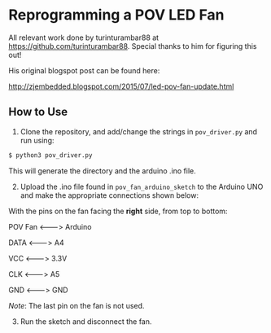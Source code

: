 # Reprogramming a POV LED Fan

All relevant work done by turinturambar88 at https://github.com/turinturambar88. Special thanks to him for figuring this out!

His original blogspot post can be found here:

http://zjembedded.blogspot.com/2015/07/led-pov-fan-update.html

## How to Use

1. Clone the repository, and add/change the strings in `pov_driver.py` and run using:

```sh
$ python3 pov_driver.py
```

This will generate the directory and the arduino .ino file.

2. Upload the .ino file found in `pov_fan_arduino_sketch` to the Arduino UNO and make the appropriate connections shown below:

With the pins on the fan facing the __right__ side, from top to bottom:


POV Fan <---> Arduino


DATA  <---> A4

VCC   <---> 3.3V

CLK   <---> A5

GND   <---> GND


_Note_: The last pin on the fan is not used.


3. Run the sketch and disconnect the fan.

 




